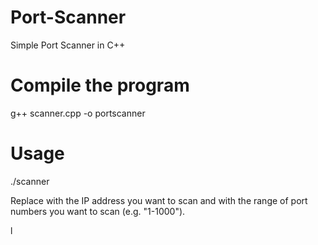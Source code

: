# Port-Scanner

Simple Port  Scanner in C++

# Compile the program

g++ scanner.cpp -o portscanner


# Usage
./scanner <ip address> <port range>

Replace <ip address> with the IP address you want to scan and <port range> with the range of port numbers you want to scan (e.g. "1-1000").










l
